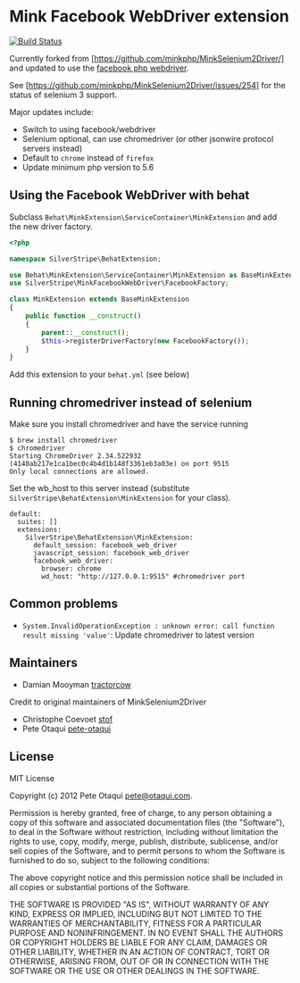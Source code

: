 # Mink Facebook WebDriver extension

[![Build Status](https://api.travis-ci.com/silverstripe/MinkFacebookWebDriver.svg?branch=1)](https://travis-ci.com/silverstripe/MinkFacebookWebDriver)

Currently forked from [https://github.com/minkphp/MinkSelenium2Driver/] and updated to use
the [facebook php webdriver](https://github.com/facebook/php-webdriver).

See [https://github.com/minkphp/MinkSelenium2Driver/issues/254] for the status of selenium 3 support.

Major updates include:

 - Switch to using facebook/webdriver
 - Selenium optional, can use chromedriver (or other jsonwire protocol servers instead)
 - Default to `chrome` instead of `firefox`
 - Update minimum php version to 5.6

## Using the Facebook WebDriver with behat

Subclass `Behat\MinkExtension\ServiceContainer\MinkExtension` and add the new driver factory.

```php
<?php

namespace SilverStripe\BehatExtension;

use Behat\MinkExtension\ServiceContainer\MinkExtension as BaseMinkExtension;
use SilverStripe\MinkFacebookWebDriver\FacebookFactory;

class MinkExtension extends BaseMinkExtension
{
    public function __construct()
    {
        parent::__construct();
        $this->registerDriverFactory(new FacebookFactory());
    }
}
```

Add this extension to your `behat.yml` (see below)
 
## Running chromedriver instead of selenium

Make sure you install chromedriver and have the service running

```
$ brew install chromedriver
$ chromedriver
Starting ChromeDriver 2.34.522932 (4140ab217e1ca1bec0c4b4d1b148f3361eb3a03e) on port 9515
Only local connections are allowed.
```

Set the wb_host to this server instead (substitute `SilverStripe\BehatExtension\MinkExtension`
for your class).

```
default:
  suites: []
  extensions:
    SilverStripe\BehatExtension\MinkExtension:
      default_session: facebook_web_driver
      javascript_session: facebook_web_driver
      facebook_web_driver:
        browser: chrome
        wd_host: "http://127.0.0.1:9515" #chromedriver port
```

## Common problems

* `System.InvalidOperationException : unknown error: call function result missing 'value'`:
 Update chromedriver to latest version

## Maintainers

* Damian Mooyman [tractorcow](https://github.com/tractorcow)

Credit to original maintainers of MinkSelenium2Driver

* Christophe Coevoet [stof](https://github.com/stof)
* Pete Otaqui [pete-otaqui](http://github.com/pete-otaqui)

## License

MIT License

Copyright (c) 2012 Pete Otaqui <pete@otaqui.com>.

Permission is hereby granted, free of charge, to any person obtaining a copy
of this software and associated documentation files (the "Software"), to deal
in the Software without restriction, including without limitation the rights
to use, copy, modify, merge, publish, distribute, sublicense, and/or sell
copies of the Software, and to permit persons to whom the Software is
furnished to do so, subject to the following conditions:

The above copyright notice and this permission notice shall be included in all
copies or substantial portions of the Software.

THE SOFTWARE IS PROVIDED "AS IS", WITHOUT WARRANTY OF ANY KIND, EXPRESS OR
IMPLIED, INCLUDING BUT NOT LIMITED TO THE WARRANTIES OF MERCHANTABILITY,
FITNESS FOR A PARTICULAR PURPOSE AND NONINFRINGEMENT. IN NO EVENT SHALL THE
AUTHORS OR COPYRIGHT HOLDERS BE LIABLE FOR ANY CLAIM, DAMAGES OR OTHER
LIABILITY, WHETHER IN AN ACTION OF CONTRACT, TORT OR OTHERWISE, ARISING FROM,
OUT OF OR IN CONNECTION WITH THE SOFTWARE OR THE USE OR OTHER DEALINGS IN THE
SOFTWARE.
